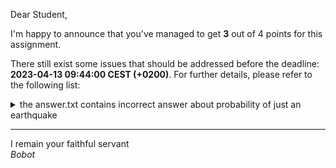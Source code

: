 Dear Student,

I'm happy to announce that you've managed to get **3** out of 4 points for this assignment.

There still exist some issues that should be addressed before the deadline: **2023-04-13 09:44:00 CEST (+0200)**. For further details, please refer to the following list:

<details><summary>the answer.txt contains incorrect answer about probability of just an earthquake</summary></details>

-----------
I remain your faithful servant\
_Bobot_